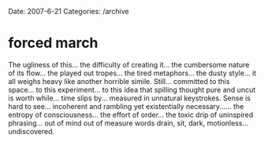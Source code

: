 Date: 2007-6-21
Categories: /archive

# forced march

The ugliness of this... the difficulty of creating it... the cumbersome nature of its flow... the played out tropes... the tired metaphors... the dusty style... it all weighs heavy like another horrible simile.  Still... committed to this space... to this experiment... to this idea that spilling thought pure and uncut is worth while... time slips by... measured in unnatural keystrokes.  Sense is hard to see... incoherent and rambling yet existentially necessary...... the entropy of consciousness... the effort of order... the toxic drip of uninspired phrasing... out of mind out of measure words drain, sit, dark, motionless... undiscovered.
